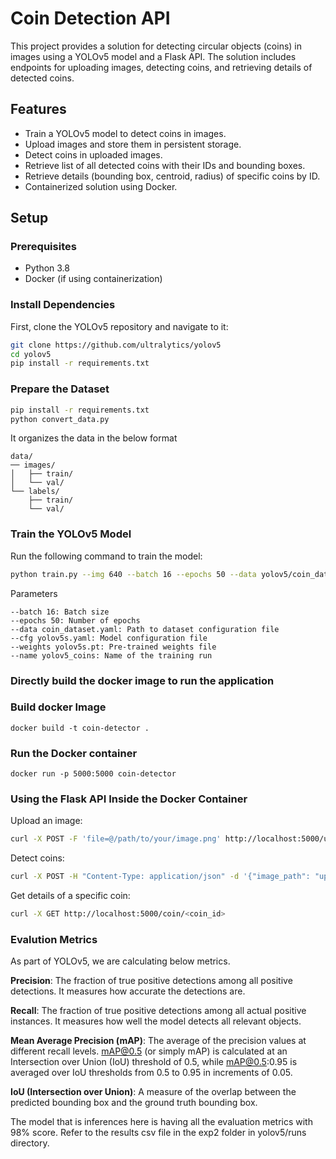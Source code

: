 # Coin Detection API

This project provides a solution for detecting circular objects (coins) in images using a YOLOv5 model and a Flask API. The solution includes endpoints for uploading images, detecting coins, and retrieving details of detected coins.

## Features

- Train a YOLOv5 model to detect coins in images.
- Upload images and store them in persistent storage.
- Detect coins in uploaded images.
- Retrieve list of all detected coins with their IDs and bounding boxes.
- Retrieve details (bounding box, centroid, radius) of specific coins by ID.
- Containerized solution using Docker.

## Setup

### Prerequisites

- Python 3.8
- Docker (if using containerization)

### Install Dependencies

First, clone the YOLOv5 repository and navigate to it:

```sh
git clone https://github.com/ultralytics/yolov5
cd yolov5
pip install -r requirements.txt
```
### Prepare the Dataset
```sh
pip install -r requirements.txt
python convert_data.py
```
It organizes the data in the below format
```commandline
data/
── images/
│   ├── train/
│   └── val/
└── labels/
    ├── train/
    └── val/
```
### Train the YOLOv5 Model
Run the following command to train the model:
```sh
python train.py --img 640 --batch 16 --epochs 50 --data yolov5/coin_dataset.yaml --weights yolov5s.pt
```
Parameters
```--img 640: Image size
--batch 16: Batch size
--epochs 50: Number of epochs
--data coin_dataset.yaml: Path to dataset configuration file
--cfg yolov5s.yaml: Model configuration file
--weights yolov5s.pt: Pre-trained weights file
--name yolov5_coins: Name of the training run
```
### Directly build the docker image to run the application

### Build docker Image
```commandline
docker build -t coin-detector .
```

### Run the Docker container
```commandline
docker run -p 5000:5000 coin-detector
```

### Using the Flask API Inside the Docker Container
Upload an image:
```sh
curl -X POST -F 'file=@/path/to/your/image.png' http://localhost:5000/upload
```
Detect coins:
```sh
curl -X POST -H "Content-Type: application/json" -d '{"image_path": "uploads/your_image.png"}' http://localhost:5000/detect
```
Get details of a specific coin:
```sh
curl -X GET http://localhost:5000/coin/<coin_id>
```

### Evalution Metrics
As part of YOLOv5, we are calculating below metrics.

**Precision**: The fraction of true positive detections among all positive detections. It measures how accurate the detections are.

**Recall**: The fraction of true positive detections among all actual positive instances. It measures how well the model detects all relevant objects.

**Mean Average Precision (mAP)**: The average of the precision values at different recall levels. mAP@0.5 (or simply mAP) is calculated at an Intersection over Union (IoU) threshold of 0.5, while mAP@0.5:0.95 is averaged over IoU thresholds from 0.5 to 0.95 in increments of 0.05.

**IoU (Intersection over Union)**: A measure of the overlap between the predicted bounding box and the ground truth bounding box.

The model that is inferences here is having all the evaluation metrics with 98% score. Refer to the results csv file in the exp2 folder in yolov5/runs directory.

